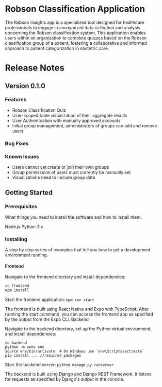 # Robson Classification Application

The Robson Insights app is a specialized tool designed for healthcare professionals to engage in anonymized data collection and analysis concerning the Robson classification system. This application enables users within an organization to complete quizzes based on the Robson classification group of a patient, fostering a collaborative and informed approach to patient categorization in obstetric care.

# Release Notes
## Version 0.1.0
### Features
- Robson Classification Quiz
- User-scoped table visualization of their aggregate results
- User Authentication with manually approved accounts
- Initial group management, administrators of groups can add and remove users
### Bug Fixes
### Known Issues
- Users cannot yet create or join their own groups
- Group permissions of users must currently be manually set
- Visualizations need to include group data
## Getting Started
### Prerequisites

What things you need to install the software and how to install them.

Node.js
Python 3.x

### Installing

A step by step series of examples that tell you how to get a development environment running.

#### Frontend

Navigate to the frontend directory and install dependencies:

```bash
cd frontend
npm install
```
Start the frontend application:
```npm run start```

The frontend is built using React Native and Expo with TypeScript. After running the start command, you can access the frontend app as specified by the output from the Expo CLI.
Backend

Navigate to the backend directory, set up the Python virtual environment, and install dependencies:

```
cd backend
python -m venv env
source env/bin/activate  # On Windows use `env\Scripts\activate`
pip install ... //required packages
```
Start the backend server:
```python manage.py runserver```

The backend is built using Django and Django REST Framework. It listens for requests as specified by Django's output in the console.
